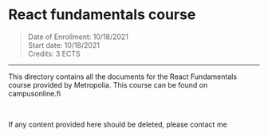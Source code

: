 # React fundamentals course
> Date of Enrollment: 10/18/2021 <br/>
Start date: 10/18/2021 <br/>
Credits: 3 ECTS <br/>

-----

This directory contains all the documents for the React Fundamentals course provided by Metropolia. This course can be found on campusonline.fi


<br/>

If any content provided here should be deleted, please contact me
